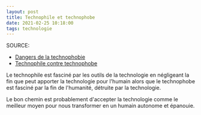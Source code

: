 ```yaml
---
layout: post
title: Technophile et technophobe
date: 2021-02-25 10:18:00
tags: technologie
---
```


SOURCE: 
- [Dangers de la technophobie](https://www.youtube.com/watch?v=AUxvauMIZzQ)
- [Technophile contre technophobe](https://www.latribune.fr/opinions/tribunes/20140610trib000836155/technophiles-contre-technophobes-biophiles-contre-biophobes-un-essai-de-definition.html)

Le technophile est fasciné par les outils de la technologie en négligeant la fin que peut apporter la technologie pour l'humain alors que le technophobe est fasciné par la fin de l'humanité, détruite par la technologie.

Le bon chemin est probablement d'accepter la technologie comme le meilleur moyen pour nous transformer en un humain autonome et épanouie.
